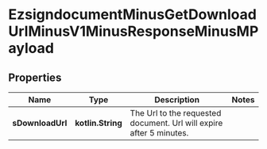 
# EzsigndocumentMinusGetDownloadUrlMinusV1MinusResponseMinusMPayload

## Properties
Name | Type | Description | Notes
------------ | ------------- | ------------- | -------------
**sDownloadUrl** | **kotlin.String** | The Url to the requested document.  Url will expire after 5 minutes. | 



